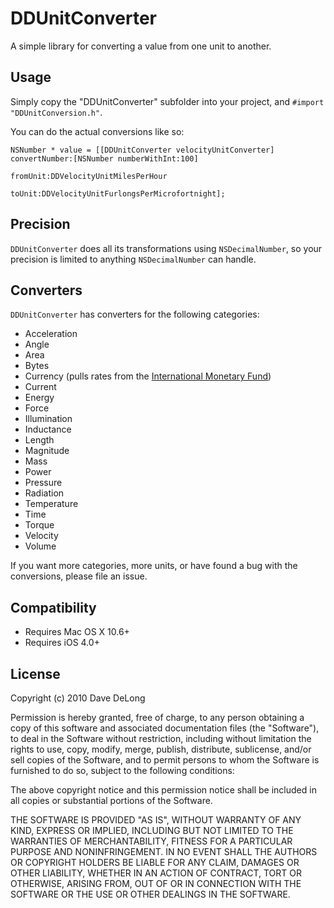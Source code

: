 # DDUnitConverter

A simple library for converting a value from one unit to another.

## Usage

Simply copy the "DDUnitConverter" subfolder into your project, and `#import "DDUnitConversion.h"`.

You can do the actual conversions like so:

	NSNumber * value = [[DDUnitConverter velocityUnitConverter] convertNumber:[NSNumber numberWithInt:100]
															         fromUnit:DDVelocityUnitMilesPerHour
															           toUnit:DDVelocityUnitFurlongsPerMicrofortnight];
															   
## Precision

`DDUnitConverter` does all its transformations using `NSDecimalNumber`, so your precision is limited to anything `NSDecimalNumber` can handle.
															   
## Converters

`DDUnitConverter` has converters for the following categories:

- Acceleration
- Angle
- Area
- Bytes
- Currency (pulls rates from the [International Monetary Fund](http://imf.org))
- Current
- Energy
- Force
- Illumination
- Inductance
- Length
- Magnitude
- Mass
- Power
- Pressure
- Radiation
- Temperature
- Time
- Torque
- Velocity
- Volume

If you want more categories, more units, or have found a bug with the conversions, please file an issue.

## Compatibility

- Requires Mac OS X 10.6+
- Requires iOS 4.0+

## License

Copyright (c) 2010 Dave DeLong

Permission is hereby granted, free of charge, to any person obtaining a copy
of this software and associated documentation files (the "Software"), to deal
in the Software without restriction, including without limitation the rights
to use, copy, modify, merge, publish, distribute, sublicense, and/or sell
copies of the Software, and to permit persons to whom the Software is
furnished to do so, subject to the following conditions:

The above copyright notice and this permission notice shall be included in
all copies or substantial portions of the Software.

THE SOFTWARE IS PROVIDED "AS IS", WITHOUT WARRANTY OF ANY KIND, EXPRESS OR
IMPLIED, INCLUDING BUT NOT LIMITED TO THE WARRANTIES OF MERCHANTABILITY,
FITNESS FOR A PARTICULAR PURPOSE AND NONINFRINGEMENT. IN NO EVENT SHALL THE
AUTHORS OR COPYRIGHT HOLDERS BE LIABLE FOR ANY CLAIM, DAMAGES OR OTHER
LIABILITY, WHETHER IN AN ACTION OF CONTRACT, TORT OR OTHERWISE, ARISING FROM,
OUT OF OR IN CONNECTION WITH THE SOFTWARE OR THE USE OR OTHER DEALINGS IN
THE SOFTWARE.